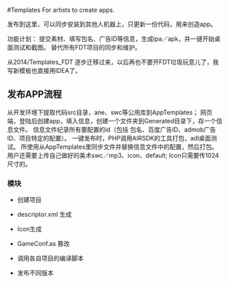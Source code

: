#Templates For artists to create apps.

发布到这里，可以同步安装到其他人机器上，只更新一份代码，用来创造app。

功能计划：
提交素材、填写包名、广告ID等信息，生成ipa／apk，并一键开始桌面测试和截图。
替代所有FDT项目的同步和维护。

从2014/Templates_FDT 逐步迁移过来，以后再也不要开FDT垃圾玩意儿了，我写新模板也直接用IDEA了。

## 发布APP流程
从开发环境下提取代码src目录，ane、swc等公用库到AppTemplates；
网页端，登陆后创建app，填入信息，创建一个文件夹到Generated目录下，存一个信息文件。
信息文件纪录所有要配置的id（包括 包名、百度广告ID、admob广告ID、项目特定的配置）。
一键发布时，PHP调用AIRSDK的工具打包，adl桌面测试。
所使用从AppTemplates里同步文件并替换信息文件中的配置，然后打包。
用户还需要上传自己做好的美术swc／mp3、icon、default; Icon只需要传1024尺寸的。


### 模块

- 创建项目

- descriptor.xml 生成
- Icon生成
- GameConf.as 篡改
- 调用各自项目的编译脚本
- 发布不同版本
